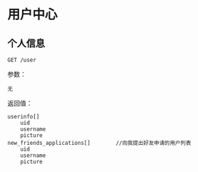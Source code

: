 # 用户中心

## 个人信息
	
	GET /user
	
参数：

	无
	
返回值：

	userinfo[]
        uid
        username
        picture
    new_friends_applications[]        //向我提出好友申请的用户列表
        uid
        username
        picture
        
